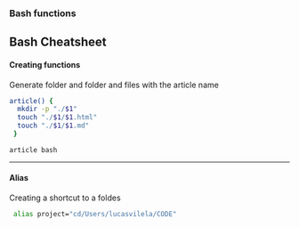 ### Bash functions

## Bash Cheatsheet

#### Creating functions

Generate folder and folder and files with the article name

```bash
article() {
  mkdir -p "./$1"
  touch "./$1/$1.html"
  touch "./$1/$1.md"
 }
```

```
article bash
```

---

#### Alias

Creating a shortcut to a foldes

```bash
 alias project="cd/Users/lucasvilela/CODE"
```
